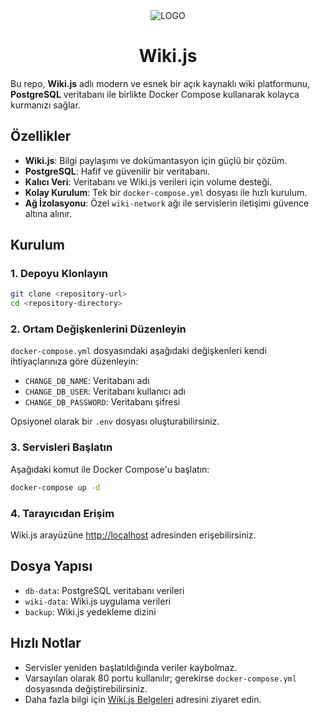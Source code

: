 <div align="center">
  <img src="https://elest.io/images/softwares/58/logo.png" alt="LOGO" />

  # Wiki.js
</div>

Bu repo, **Wiki.js** adlı modern ve esnek bir açık kaynaklı wiki platformunu, **PostgreSQL** veritabanı ile birlikte Docker Compose kullanarak kolayca kurmanızı sağlar.

## Özellikler

- **Wiki.js**: Bilgi paylaşımı ve dokümantasyon için güçlü bir çözüm.
- **PostgreSQL**: Hafif ve güvenilir bir veritabanı.
- **Kalıcı Veri**: Veritabanı ve Wiki.js verileri için volume desteği.
- **Kolay Kurulum**: Tek bir `docker-compose.yml` dosyası ile hızlı kurulum.
- **Ağ İzolasyonu**: Özel `wiki-network` ağı ile servislerin iletişimi güvence altına alınır.

## Kurulum

### 1. Depoyu Klonlayın

```bash
git clone <repository-url>
cd <repository-directory>
```

### 2. Ortam Değişkenlerini Düzenleyin

`docker-compose.yml` dosyasındaki aşağıdaki değişkenleri kendi ihtiyaçlarınıza göre düzenleyin:

- `CHANGE_DB_NAME`: Veritabanı adı
- `CHANGE_DB_USER`: Veritabanı kullanıcı adı
- `CHANGE_DB_PASSWORD`: Veritabanı şifresi

Opsiyonel olarak bir `.env` dosyası oluşturabilirsiniz.

### 3. Servisleri Başlatın

Aşağıdaki komut ile Docker Compose'u başlatın:

```bash
docker-compose up -d
```

### 4. Tarayıcıdan Erişim

Wiki.js arayüzüne [http://localhost](http://localhost) adresinden erişebilirsiniz.

## Dosya Yapısı

- `db-data`: PostgreSQL veritabanı verileri
- `wiki-data`: Wiki.js uygulama verileri
- `backup`: Wiki.js yedekleme dizini

## Hızlı Notlar

- Servisler yeniden başlatıldığında veriler kaybolmaz.
- Varsayılan olarak 80 portu kullanılır; gerekirse `docker-compose.yml` dosyasında değiştirebilirsiniz.
- Daha fazla bilgi için [Wiki.js Belgeleri](https://docs.requarks.io/) adresini ziyaret edin.
